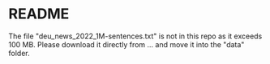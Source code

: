 # README

The file "deu_news_2022_1M-sentences.txt" is not in this repo as it exceeds 100 MB. Please download it directly from ... and move it into the "data" folder.